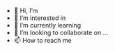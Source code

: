 - 👋 Hi, I’m
- 👀 I’m interested in
- 🌱 I’m currently learning
- 💞️ I’m looking to collaborate on ...
- 📫 How to reach me 

<!---
SickBoyy02/SickBoyy02 is a ✨ special ✨ repository because its `README.md` (this file) appears on your GitHub profile.
You can click the Preview link to take a look at your changes.
--->
